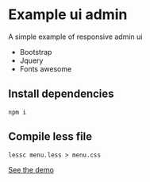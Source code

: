 # Example ui admin

A simple example of responsive admin ui

* Bootstrap
* Jquery
* Fonts awesome

## Install dependencies
```shell
npm i
```

## Compile less file

```shell
lessc menu.less > menu.css
```

[See the demo](http://www.ui-admin.franckysolo-development.com/)

